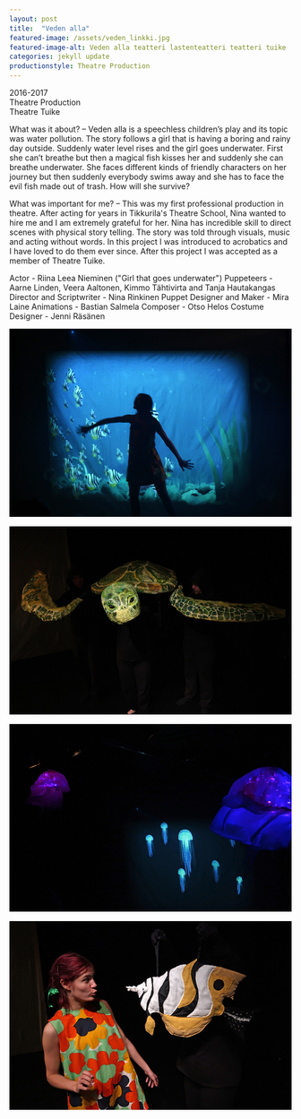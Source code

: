 ```yaml
---
layout: post
title:  "Veden alla"
featured-image: /assets/veden_linkki.jpg
featured-image-alt: Veden alla teatteri lastenteatteri teatteri tuike
categories: jekyll update
productionstyle: Theatre Production
---
```

  2016-2017  
  Theatre Production  
  Theatre Tuike  

<div class="post-text-alone">  
  What was it about? – Veden alla is a speechless children’s play and its topic was water pollution. The story follows a girl that is having a boring and rainy day outside. Suddenly water level rises and the girl goes underwater. First she can’t breathe but then a magical fish kisses her and suddenly she can breathe underwater. She faces different kinds of friendly characters on her journey but then suddenly everybody swims away and she has to face the evil fish made out of trash. How will she survive?
<p></p>  
  What was important for me? – This was my first professional production in theatre. After acting for years in Tikkurila's Theatre School, Nina wanted to hire me and I am extremely grateful for her. Nina has incredible skill to direct scenes with physical story telling. The story was told through visuals, music and acting without words. In this project I was introduced to acrobatics and I have loved to do them ever since. After this project I was accepted as a member of Theatre Tuike.
<p></p> 
</div>
  Actor - Riina Leea Nieminen ("Girl that goes underwater")  
  Puppeteers - Aarne Linden, Veera Aaltonen, Kimmo Tähtivirta and Tanja Hautakangas  
  Director and Scriptwriter - Nina Rinkinen  
  Puppet Designer and Maker - Mira Laine
  Animations - Bastian Salmela  
  Composer - Otso Helos  
  Costume Designer - Jenni Räsänen  


![alt text](/assets/projects/veden1.jpg)

![alt text](/assets/projects/veden2.jpg)

![alt text](/assets/projects/veden3.jpg)

![alt text](/assets/projects/veden4.jpg)

